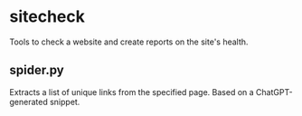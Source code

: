 # sitecheck

Tools to check a website and create reports on the site's health.

## spider.py

Extracts a list of unique links from the specified page. Based on a ChatGPT-generated snippet.
